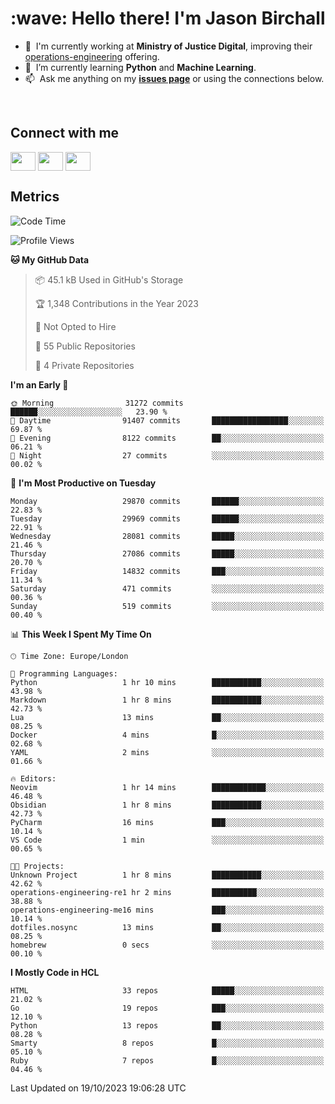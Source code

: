 <h1 align="left" id="jason-title">:wave: Hello there! I'm Jason Birchall</h1>

- :office: &nbsp;I'm currently working at **Ministry of Justice Digital**, improving their [operations-engineering](https://github.com/ministryofjustice/operations-engineering) offering.
- :seedling: &nbsp;I’m currently learning **Python** and **Machine Learning**.
- :mailbox: &nbsp;Ask me anything on my **[issues page]** or using the connections below.


<br>

<h2>Connect with me</h2>
<p>
<a href="https://twitter.com/jsonBirchall" target="blank"><img align="center" src="https://cdn.jsdelivr.net/npm/simple-icons@3.0.1/icons/twitter.svg" alt="" height="30" width="40" /></a>
<a href="https://keybase.io/json0" target="blank"><img align="center" src="https://cdn.jsdelivr.net/npm/simple-icons@3.0.1/icons/keybase.svg" alt="" height="30" width="40" /></a>
<a href="https://www.reddit.com/user/kakorate" target="blank"><img align="center" src="https://cdn.jsdelivr.net/npm/simple-icons@3.0.1/icons/reddit.svg" alt="" height="30" width="40" /></a>
</p>

<h2>Metrics</h2>

<!--START_SECTION:waka-->
![Code Time](http://img.shields.io/badge/Code%20Time-1%2C224%20hrs%2027%20mins-blue)

![Profile Views](http://img.shields.io/badge/Profile%20Views-1-blue)

**🐱 My GitHub Data** 

> 📦 45.1 kB Used in GitHub's Storage 
 > 
> 🏆 1,348 Contributions in the Year 2023
 > 
> 🚫 Not Opted to Hire
 > 
> 📜 55 Public Repositories 
 > 
> 🔑 4 Private Repositories 
 > 
**I'm an Early 🐤** 

```text
🌞 Morning                31272 commits       ██████░░░░░░░░░░░░░░░░░░░   23.90 % 
🌆 Daytime                91407 commits       █████████████████░░░░░░░░   69.87 % 
🌃 Evening                8122 commits        ██░░░░░░░░░░░░░░░░░░░░░░░   06.21 % 
🌙 Night                  27 commits          ░░░░░░░░░░░░░░░░░░░░░░░░░   00.02 % 
```
📅 **I'm Most Productive on Tuesday** 

```text
Monday                   29870 commits       ██████░░░░░░░░░░░░░░░░░░░   22.83 % 
Tuesday                  29969 commits       ██████░░░░░░░░░░░░░░░░░░░   22.91 % 
Wednesday                28081 commits       █████░░░░░░░░░░░░░░░░░░░░   21.46 % 
Thursday                 27086 commits       █████░░░░░░░░░░░░░░░░░░░░   20.70 % 
Friday                   14832 commits       ███░░░░░░░░░░░░░░░░░░░░░░   11.34 % 
Saturday                 471 commits         ░░░░░░░░░░░░░░░░░░░░░░░░░   00.36 % 
Sunday                   519 commits         ░░░░░░░░░░░░░░░░░░░░░░░░░   00.40 % 
```


📊 **This Week I Spent My Time On** 

```text
🕑︎ Time Zone: Europe/London

💬 Programming Languages: 
Python                   1 hr 10 mins        ███████████░░░░░░░░░░░░░░   43.98 % 
Markdown                 1 hr 8 mins         ███████████░░░░░░░░░░░░░░   42.73 % 
Lua                      13 mins             ██░░░░░░░░░░░░░░░░░░░░░░░   08.25 % 
Docker                   4 mins              █░░░░░░░░░░░░░░░░░░░░░░░░   02.68 % 
YAML                     2 mins              ░░░░░░░░░░░░░░░░░░░░░░░░░   01.66 % 

🔥 Editors: 
Neovim                   1 hr 14 mins        ████████████░░░░░░░░░░░░░   46.48 % 
Obsidian                 1 hr 8 mins         ███████████░░░░░░░░░░░░░░   42.73 % 
PyCharm                  16 mins             ███░░░░░░░░░░░░░░░░░░░░░░   10.14 % 
VS Code                  1 min               ░░░░░░░░░░░░░░░░░░░░░░░░░   00.65 % 

🐱‍💻 Projects: 
Unknown Project          1 hr 8 mins         ███████████░░░░░░░░░░░░░░   42.62 % 
operations-engineering-re1 hr 2 mins         ██████████░░░░░░░░░░░░░░░   38.88 % 
operations-engineering-me16 mins             ███░░░░░░░░░░░░░░░░░░░░░░   10.14 % 
dotfiles.nosync          13 mins             ██░░░░░░░░░░░░░░░░░░░░░░░   08.25 % 
homebrew                 0 secs              ░░░░░░░░░░░░░░░░░░░░░░░░░   00.10 % 
```

**I Mostly Code in HCL** 

```text
HTML                     33 repos            █████░░░░░░░░░░░░░░░░░░░░   21.02 % 
Go                       19 repos            ███░░░░░░░░░░░░░░░░░░░░░░   12.10 % 
Python                   13 repos            ██░░░░░░░░░░░░░░░░░░░░░░░   08.28 % 
Smarty                   8 repos             █░░░░░░░░░░░░░░░░░░░░░░░░   05.10 % 
Ruby                     7 repos             █░░░░░░░░░░░░░░░░░░░░░░░░   04.46 % 
```




 Last Updated on 19/10/2023 19:06:28 UTC
<!--END_SECTION:waka-->

<!-- links -->

[issues page]: https://github.com/jasonBirchall/jasonBirchall/issues "jasonBirchall/issues"
